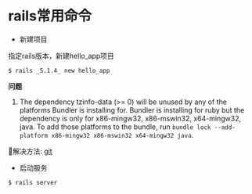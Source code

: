 # rails常用命令

- 新建项目

指定rails版本，新建hello_app项目

```shell
$ rails _5.1.4_ new hello_app
```

**问题**

1. The dependency tzinfo-data (>= 0) will be unused by any of the platforms Bundler is installing for. Bundler is installing for ruby but the dependency is only for x86-mingw32, x86-mswin32, x64-mingw32, java. To add those platforms to the bundle, run `bundle lock --add-platform x86-mingw32 x86-mswin32 x64-mingw32 java`.

解决方法: [git](https://github.com/tzinfo/tzinfo-data/issues/12)

- 启动服务

```shell
$ rails server
```